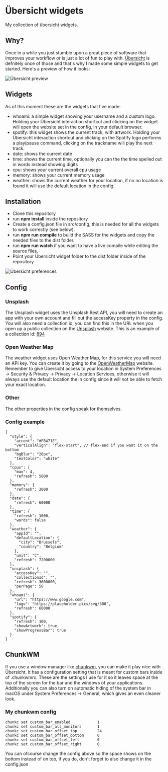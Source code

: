 # Übersicht widgets

My collection of übersicht widgets.

## Why?

Once in a while you just stumble upon a great piece of software that improves your workflow or is just a lot of fun to play with.
[Übersicht](http://tracesof.net/uebersicht) is defnitely once of those and that's why I made some simple widgets to get started.
Here's a preview of how it looks:

![Übersicht preview](https://i.imgur.com/AwJtiis.png)

## Widgets

As of this moment these are the widgets that I've made:

* whoami: a simple widget showing your username and a custom logo. Holding your Übersicht interaction shortcut and clicking on the widget will open the website set in the config, in your default browser.
* spotify: this widget shows the current track, with artwork. Holding your Übersicht interaction shortcut and clicking on the Spotify logo performs a play/pause command, clicking on the trackname will play the next track.
* date: shows the current date
* time: shows the current time, optionally you can the the time spelled out in words instead showing digits
* cpu: shows your current overall cpu usage
* memory: shows your current memory usage
* weather: shows the current weather for your location, if no no location is found it will use the default location in the config.

## Installation

* Clone this repository
* run **npm install** inside the repository
* Create a config.json file in src/config, this is needed for all the widgets to work correctly (see below).
* run **npm run compile** to build the SASS for the widgets and copy the needed files to the dist folder.
* run **npm run watch** if you want to have a live compile while editing the source files.
* Point your Übersicht widget folder to the dist folder inside of the repository

![Übersicht preferences](https://i.imgur.com/QtpNYWG.png)

## Config

### Unsplash

The Unsplash widget uses the Unsplash Rest API, you will need to create an app with your own account and fill out the accessKey property in the config.
You will also need a collection id, you can find this in the URL when you open up a public collection on the [Unsplash](https://unsplash.com/developers) website. This is an example of a collection id: [894](https://unsplash.com/collections/894/earth-planets)

### Open Weather Map
The weather widget uses Open Weather Map, for this service you will need an API key. You can create it by going to the [OpenWeatherMap](https://openweathermap.org/api) website.
Remember to give Übersicht access to your location in System Preferences -> Security & Privacy -> Privacy -> Location Services, otherwise it will always use the default location the in config since it will not be able to fetch your exact location.

### Other

The other properties in the config speak for themselves.

### Config example
```
{
  "style": {
    "accent": "#FB471E",
    "verticalAlign": "flex-start", // flex-end if you want it on the bottom
    "bgBlur": "20px",
    "textColor": "white"
  },
  "cpus": {
    "max": 4,
    "refresh": 5000
  },
  "memory": {
    "refresh": 3000
  },
  "date": {
    "refresh": 60000
  },
  "time": {
    "refresh": 1000,
    "words": false
  },
  "weather": {
    "appId": "",
    "defaultLocation": {
      "city": "Brussels",
      "country": "Belgium"
    },
    "unit": "C",
    "refresh": 7200000
  },
  "unsplash": {
    "accessKey": "",
    "collectionId": "",
    "refresh": 3600000,
    "perPage": 50
  },
  "whoami": {
    "url": "https://www.google.com",
    "logo": "https://placeholder.pics/svg/300",
    "refresh": 60000
  },
  "spotify": {
    "refresh": 100,
    "showArtwork": true,
    "showProgressBar": true
  }
}
```

## ChunkWM

If you use a window manager like [chunkwm](https://koekeishiya.github.io/chunkwm), you can make it play nice with Übersicht. It has a configuration setting that is meant for custom bars inside of .chunkwmrc. These are the settings I use for it so it leaves space at the top of the screen for the bar and the windows of your applications. Additionally you can also turn on automatic hiding of the system bar in macOS under System Preferences -> General, which gives an even cleaner look.

### My chunkwm config

```
chunkc set custom_bar_enabled            1
chunkc set custom_bar_all_monitors       1
chunkc set custom_bar_offset_top         24
chunkc set custom_bar_offset_bottom      0
chunkc set custom_bar_offset_left        0
chunkc set custom_bar_offset_right       0 
```

You can ofcourse change the config above so the space shows on the bottom instead of on top, if you do, don't forget to also change it in the config.json